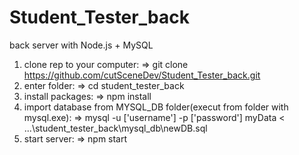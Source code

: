 # Student_Tester_back
back server with Node.js + MySQL

1. clone rep to your computer:
       => git clone https://github.com/cutSceneDev/Student_Tester_back.git
2. enter folder:
       => cd student_tester_back
3. install packages:
       => npm install
4. import database from MYSQL_DB folder(execut from folder with mysql.exe):
       => mysql -u ['username'] -p ['password'] myData < ...\student_tester_back\mysql_db\newDB.sql
5. start server:
       => npm start
